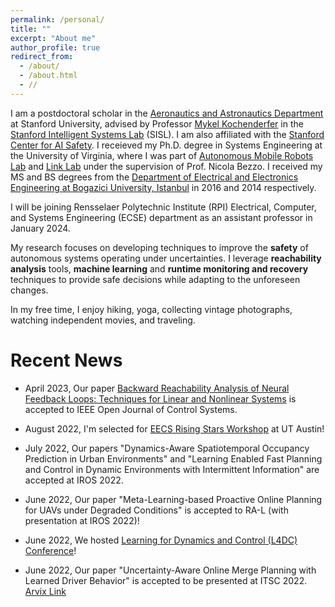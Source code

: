 ```yaml
---
permalink: /personal/
title: ""
excerpt: "About me"
author_profile: true
redirect_from: 
  - /about/
  - /about.html
  - //
---
```


I am a postdoctoral scholar in the [Aeronautics and Astronautics Department](https://aa.stanford.edu/ "Aero&Astro") at Stanford University, advised by Professor [Mykel Kochenderfer](https://mykel.kochenderfer.com/ "Mykel Kochenderfer") in the [Stanford Intelligent Systems Lab](https://web.stanford.edu/group/sisl/cgi-bin/wordpress/ "SISL") (SISL). I am also affiliated with the [Stanford Center for AI Safety](https://aisafety.stanford.edu/). I receieved my Ph.D. degree in Systems Engineering at the University of Virginia, where I was part of [Autonomous Mobile Robots Lab](https://www.bezzorobotics.com/, "Autonomous Mobile Robots Lab") and [Link Lab](https://engineering.virginia.edu/link-lab, "Link Lab") under the supervision of Prof. Nicola Bezzo. I received my MS and BS degrees from the [Department of  Electrical and Electronics Engineering at Bogazici University, Istanbul](https://ee.boun.edu.tr/, "Bogazici EE") in 2016 and 2014 respectively. 

I will be joining Rensselaer Polytechnic Institute (RPI) Electrical, Computer, and Systems Engineering (ECSE) department as an assistant professor in January 2024.

My research focuses on developing techniques to improve the **safety** of autonomous systems operating under uncertainties. I leverage **reachability analysis** tools, **machine learning** and **runtime monitoring and recovery** techniques to provide safe decisions while adapting to the unforeseen changes.

In my free time, I enjoy hiking, yoga, collecting vintage photographs, watching independent movies, and  traveling.


Recent News
===
* April 2023, Our paper [Backward Reachability Analysis of Neural Feedback Loops: Techniques for Linear and Nonlinear Systems](https://ieeexplore.ieee.org/document/10097878) is accepted to IEEE Open Journal of Control Systems.

* August 2022, I'm selected for [EECS Rising Stars Workshop](https://risingstars.utexas.edu/ "Workshop Website") at UT Austin!

* July 2022, Our papers "Dynamics-Aware Spatiotemporal Occupancy Prediction in Urban Environments" and "Learning Enabled Fast Planning and Control in Dynamic Environments with Intermittent Information" are accepted at IROS 2022.

* June 2022, Our paper "Meta-Learning-based Proactive Online Planning for UAVs under Degraded Conditions" is accepted to RA-L (with presentation at IROS 2022)!

* June 2022, We hosted [Learning for Dynamics and Control (L4DC) Conference](https://l4dc.stanford.edu/)! 

* June 2022, Our paper "Uncertainty-Aware Online Merge Planning with Learned Driver Behavior" is accepted to be presented at ITSC 2022. [Arvix Link](https://arxiv.org/pdf/2207.05228.pdf "Arvix link")



